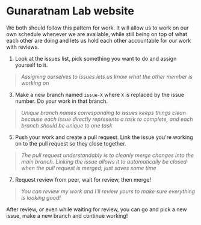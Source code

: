# Gunaratnam Lab website

We both should follow this pattern for work. It will allow us to work on our own schedule whenever we are available, while still being on top of what each other are doing and lets us hold each other accountable for our work with reviews.

1. Look at the issues list, pick something you want to do and assign yourself to it.

> *Assigning ourselves to issues lets us know what the other member is working on*

3. Make a new branch named `issue-X` where `X` is replaced by the issue number. Do your work in that branch.

> *Unique branch names corresponding to issues keeps things clean because each issue directly represents a task to complete, and each branch should be unique to one task*

5. Push your work and create a pull request. Link the issue you're working on to the pull request so they close together.

> *The pull request understandably is to cleanly merge changes into the main branch. Linking the issue allows it to automatically be closed when the pull request is merged; just saves some time*

7. Request review from peer, wait for review, then merge!

> *You can review my work and I'll review yours to make sure everything is looking good!*

After review, or even while waiting for review, you can go and pick a new issue, make a new branch and continue working!
